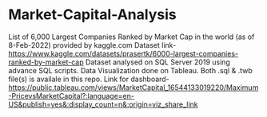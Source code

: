 # Market-Capital-Analysis
List of 6,000 Largest Companies Ranked by Market Cap in the world (as of 8-Feb-2022) provided by kaggle.com
Dataset link- https://www.kaggle.com/datasets/prasertk/6000-largest-companies-ranked-by-market-cap
Dataset analysed on SQL Server 2019 using advance SQL scripts.
Data Visualization done on Tableau.
Both .sql & .twb file(s) is availale in this repo.
Link for dashboard- https://public.tableau.com/views/MarketCapital_16544133019220/Maximum-PricevsMarketCapital?:language=en-US&publish=yes&:display_count=n&:origin=viz_share_link
